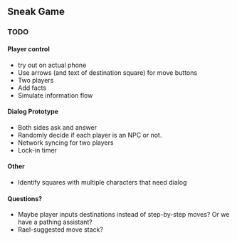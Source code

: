 ## Sneak Game

### TODO

#### Player control

* try out on actual phone
* Use arrows (and text of destination square) for move buttons
* Two players
* Add facts
* Simulate information flow

#### Dialog Prototype

* Both sides ask and answer
* Randomly decide if each player is an NPC or not.
* Network syncing for two players
* Lock-in timer

#### Other

* Identify squares with multiple characters that need dialog

#### Questions?

* Maybe player inputs destinations instead of step-by-step moves? Or we have a pathing assistant?
* Rael-suggested move stack?
